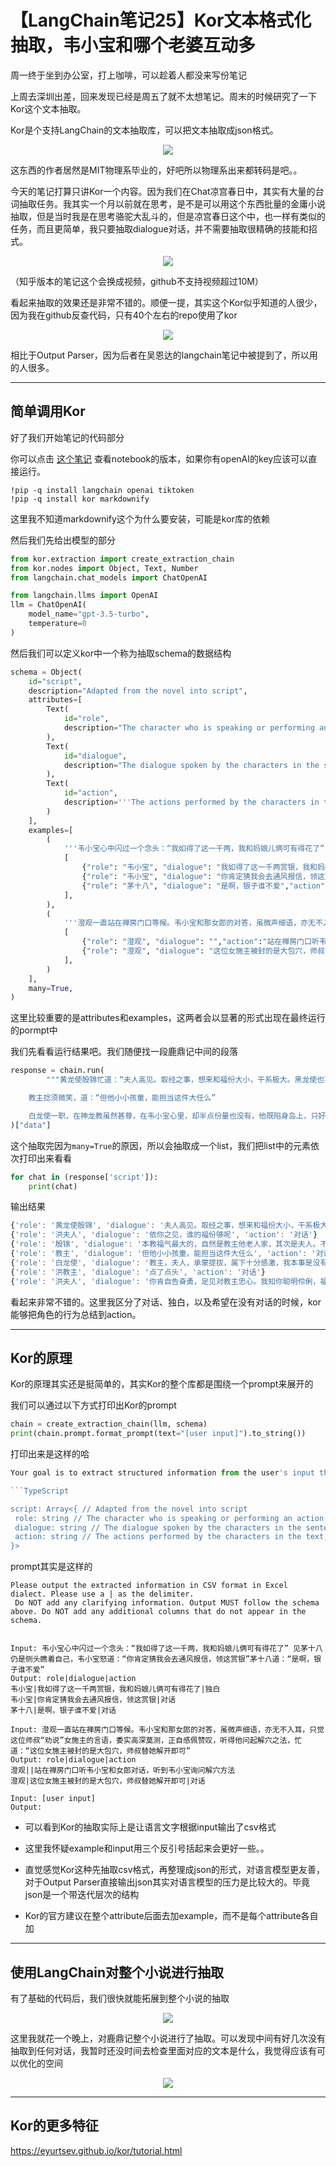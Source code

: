 # 【LangChain笔记25】Kor文本格式化抽取，韦小宝和哪个老婆互动多

周一终于坐到办公室，打上咖啡，可以趁着人都没来写份笔记

上周去深圳出差，回来发现已经是周五了就不太想笔记。周末的时候研究了一下Kor这个文本抽取。

Kor是个支持LangChain的文本抽取库，可以把文本抽取成json格式。

<p align="center">
    <img src="https://github.com/LC1332/Prophet-Andrew-Ng/blob/main/figures/langchainKorExample.png">
</p>

这东西的作者居然是MIT物理系毕业的，好吧所以物理系出来都转码是吧。。

今天的笔记打算只讲Kor一个内容。因为我们在Chat凉宫春日中，其实有大量的台词抽取任务。我其实一个月以前就在思考，是不是可以用这个东西批量的金庸小说抽取，但是当时我是在思考骆驼大乱斗的，但是凉宫春日这个中，也一样有类似的任务，而且更简单，我只要抽取dialogue对话，并不需要抽取很精确的技能和招式。

<p align="center">
    <img src="https://github.com/LC1332/Prophet-Andrew-Ng/blob/main/figures/langchainLudingji.png">
</p>

（知乎版本的笔记这个会换成视频，github不支持视频超过10M）

看起来抽取的效果还是非常不错的。顺便一提，其实这个Kor似乎知道的人很少，因为我在github反查代码，只有40个左右的repo使用了kor

<p align="center">
    <img src="https://github.com/LC1332/Prophet-Andrew-Ng/blob/main/figures/langchainCodeUseKor.png">
</p>

相比于Output Parser，因为后者在吴恩达的langchain笔记中被提到了，所以用的人很多。

---

## 简单调用Kor

好了我们开始笔记的代码部分

你可以点击 [这个笔记](https://github.com/LC1332/Prophet-Andrew-Ng/blob/main/langchain/%E6%9D%8E%E9%B2%81%E9%B2%81%E5%AD%A6LangChain_25_Kor%E4%BF%A1%E6%81%AF%E6%8A%BD%E5%8F%96.ipynb) 查看notebook的版本，如果你有openAI的key应该可以直接运行。

```shell
!pip -q install langchain openai tiktoken
!pip -q install kor markdownify
```

这里我不知道markdownify这个为什么要安装，可能是kor库的依赖

然后我们先给出模型的部分

```python
from kor.extraction import create_extraction_chain
from kor.nodes import Object, Text, Number
from langchain.chat_models import ChatOpenAI

from langchain.llms import OpenAI
llm = ChatOpenAI(
    model_name="gpt-3.5-turbo",
    temperature=0
)
```

然后我们可以定义kor中一个称为抽取schema的数据结构

```python
schema = Object(
    id="script",
    description="Adapted from the novel into script",
    attributes=[
        Text(
            id="role",
            description="The character who is speaking or performing an action",
        ),
        Text(
            id="dialogue",
            description="The dialogue spoken by the characters in the sentence",
        ),
        Text(
            id="action",
            description='''The actions performed by the characters in the text, A high-level summary of a character's behavior. action equals "对话" or "独白" if it's dialogue in sentence, equals other action if it's no dialogue''',
        )
    ],
    examples=[
        (
            '''韦小宝心中闪过一个念头：“我如得了这一千两，我和妈娘儿俩可有得花了” 见茅十八仍是侧头瞧着自己，韦小宝怒道：“你肯定猜我会去通风报信，领这赏银”茅十八道：“是啊，银子谁不爱”''',
            [
                {"role": "韦小宝", "dialogue": "我如得了这一千两赏银，我和妈娘儿俩可有得花了","action":"独白"},
                {"role": "韦小宝", "dialogue": "你肯定猜我会去通风报信，领这赏银","action":"对话"},
                {"role": "茅十八", "dialogue": "是啊，银子谁不爱","action":"对话"},
            ],
        ),
        (
            '''澄观一直站在禅房门口等候。韦小宝和那女郎的对答，虽微声细语，亦无不入耳，只觉这位师叔“劝说”女施主的言语，委实高深莫测，正自感佩赞叹，听得他问起解穴之法，忙道：“这位女施主被封的是大包穴，师叔替她解开即可”''',
            [
                {"role": "澄观", "dialogue": "","action":"站在禅房门口听韦小宝和女郎对话，听到韦小宝询问解穴方法"},
                {"role": "澄观", "dialogue": "这位女施主被封的是大包穴，师叔替她解开即可","action":"对话"},
            ],
        )
    ],
    many=True,
)
```

这里比较重要的是attributes和examples，这两者会以显著的形式出现在最终运行的pormpt中

我们先看看运行结果吧。我们随便找一段鹿鼎记中间的段落

```python
response = chain.run(
        """黄龙使殷锦忙道：“夫人高见。取经之事，想来和福份大小，干系极大。黑龙使也不是不努力。不肯替教主立功，可是始终阻难重重，多半是福气不够，因此宝经难以到手。”洪夫人微笑道：“依你之见，谁的福份够呢”殷锦道：“本教福气最大的，自然是教主他老人家，其次是夫人。不过总不能劳动两位大驾亲自出马。更其次福份最大的，首推白龙使。他识得碣文，又立下大功，印堂隐隐透出红光，福份之大，教主属下无人能出其右。”

    教主捻须微笑，道：“但他小小孩童，能担当这件大任么”

    白龙使一职，在神龙教虽然甚尊，在韦小宝心里，却半点份量也没有，他既陷身岛上，只好随遇而安，瞧着闭月羞花的洪夫人。自是过瘾之极，但瞧得多了，如给教主发觉自己色迷迷的神色，难免有杀身之祸，还是尽速回北京为妙，听教主这么说，正是脱身的良机，便道：“教主，夫人，承蒙提拔，属下十分感激，我本事是没有的，但托了两位大福气，混进皇宫中去偷这四部宝经，倒也有成功的指望。”洪教主点了点头。洪夫人喜道：“你肯自告奋勇，足见对教主忠心。我知你聪明伶俐，福份又大，恐怕正是上天派来给教主办成这件大事的。”"""
)["data"]
```

这个抽取完因为`many=True`的原因，所以会抽取成一个list，我们把list中的元素依次打印出来看看

```python
for chat in (response['script']):
    print(chat)
```

输出结果

```js
{'role': '黄龙使殷锦', 'dialogue': '夫人高见。取经之事，想来和福份大小，干系极大。黑龙使也不是不努力。不肯替教主立功，可是始终阻难重重，多半是福气不够，因此宝经难以到手。', 'action': '对话'}
{'role': '洪夫人', 'dialogue': '依你之见，谁的福份够呢', 'action': '对话'}
{'role': '殷锦', 'dialogue': '本教福气最大的，自然是教主他老人家，其次是夫人。不过总不能劳动两位大驾亲自出马。更其次福份最大的，首推白龙使。他识得碣文，又立下大功，印堂隐隐透出红光，福份之大，教主属下无人能出其右。', 'action': '对话'}
{'role': '教主', 'dialogue': '但他小小孩童，能担当这件大任么', 'action': '对话'}
{'role': '白龙使', 'dialogue': '教主，夫人，承蒙提拔，属下十分感激，我本事是没有的，但托了两位大福气，混进皇宫中去偷这四部宝经，倒也有成功的指望。', 'action': '对话'}
{'role': '洪教主', 'dialogue': '点了点头', 'action': '对话'}
{'role': '洪夫人', 'dialogue': '你肯自告奋勇，足见对教主忠心。我知你聪明伶俐，福份又大，恐怕正是上天派来给教主办成这件大事的。', 'action': '对话'}
```

看起来非常不错的。这里我区分了对话、独白，以及希望在没有对话的时候，kor能够把角色的行为总结到action。

---

## Kor的原理

Kor的原理其实还是挺简单的，其实Kor的整个库都是围绕一个prompt来展开的

我们可以通过以下方式打印出Kor的prompt

```python
chain = create_extraction_chain(llm, schema)
print(chain.prompt.format_prompt(text="[user input]").to_string())
```

打印出来是这样的哈

```js
Your goal is to extract structured information from the user's input that matches the form described below. When extracting information please make sure it matches the type information exactly. Do not add any attributes that do not appear in the schema shown below.

```TypeScript

script: Array<{ // Adapted from the novel into script
 role: string // The character who is speaking or performing an action
 dialogue: string // The dialogue spoken by the characters in the sentence
 action: string // The actions performed by the characters in the text, A high-level summary of a character's behavior. action equals "对话" or "独白" if it's dialogue in sentence, equals other action if it's no dialogue
}>
```

prompt其实是这样的

```
Please output the extracted information in CSV format in Excel dialect. Please use a | as the delimiter. 
 Do NOT add any clarifying information. Output MUST follow the schema above. Do NOT add any additional columns that do not appear in the schema.


Input: 韦小宝心中闪过一个念头：“我如得了这一千两，我和妈娘儿俩可有得花了” 见茅十八仍是侧头瞧着自己，韦小宝怒道：“你肯定猜我会去通风报信，领这赏银”茅十八道：“是啊，银子谁不爱”
Output: role|dialogue|action
韦小宝|我如得了这一千两赏银，我和妈娘儿俩可有得花了|独白
韦小宝|你肯定猜我会去通风报信，领这赏银|对话
茅十八|是啊，银子谁不爱|对话

Input: 澄观一直站在禅房门口等候。韦小宝和那女郎的对答，虽微声细语，亦无不入耳，只觉这位师叔“劝说”女施主的言语，委实高深莫测，正自感佩赞叹，听得他问起解穴之法，忙道：“这位女施主被封的是大包穴，师叔替她解开即可”
Output: role|dialogue|action
澄观||站在禅房门口听韦小宝和女郎对话，听到韦小宝询问解穴方法
澄观|这位女施主被封的是大包穴，师叔替她解开即可|对话

Input: [user input]
Output:
```

+ 可以看到Kor的抽取实际上是让语言文字根据input输出了csv格式

+ 这里我怀疑example和input用三个反引号括起来会更好一些。。

+ 直觉感觉Kor这种先抽取csv格式，再整理成json的形式，对语言模型更友善，对于Output Parser直接输出json其实对语言模型的压力是比较大的。毕竟json是一个带迭代层次的结构

+ Kor的官方建议在整个attribute后面去加example，而不是每个attribute各自加

---

## 使用LangChain对整个小说进行抽取

有了基础的代码后，我们很快就能拓展到整个小说的抽取

<p align="center">
    <img src="https://github.com/LC1332/Prophet-Andrew-Ng/blob/main/figures/langchainKorRuning.png">
</p>

这里我就花一个晚上，对鹿鼎记整个小说进行了抽取。可以发现中间有好几次没有抽取到任何对话，我暂时还没时间去检查里面对应的文本是什么，我觉得应该有可以优化的空间

<p align="center">
    <img src="https://github.com/LC1332/Prophet-Andrew-Ng/blob/main/figures/langchainKorLudingji.png">
</p>




---

## Kor的更多特征

https://eyurtsev.github.io/kor/tutorial.html